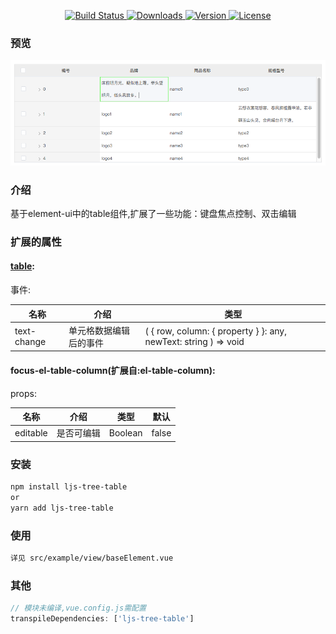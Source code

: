 <p align="center">
  <a href="https://circleci.com/gh/LiuJiangshan/ljs-tree-table/tree/element">
    <img src="https://img.shields.io/circleci/project/github/LiuJiangshan/ljs-tree-table/element.svg" alt="Build Status">
  </a>
  <a href="https://npmcharts.com/compare/ljs-tree-table?minimal=true">
    <img src="https://img.shields.io/npm/dm/ljs-tree-table.svg" alt="Downloads">
  </a>
  <a href="https://www.npmjs.com/package/ljs-tree-table">
    <img src="https://img.shields.io/npm/v/ljs-tree-table.svg" alt="Version">
  </a>
  <a href="https://www.npmjs.com/package/ljs-tree-table">
    <img src="https://img.shields.io/npm/l/ljs-tree-table.svg" alt="License">
  </a>
  <br>
</p>

### 预览
![avatar](preview1.png)

### 介绍
基于element-ui中的table组件,扩展了一些功能：键盘焦点控制、双击编辑

### 扩展的属性
#### <a href="https://element.eleme.io/#/zh-CN/component/table">table</a>:

事件:

| 名称        | 介绍                   | 类型                                                         |
| ----------- | ---------------------- | ------------------------------------------------------------ |
| text-change | 单元格数据编辑后的事件 | ( { row, column: { property } }: any, newText: string ) => void |

#### focus-el-table-column(扩展自:el-table-column):

props:

| 名称     | 介绍       | 类型    | 默认  |
| -------- | ---------- | ------- | ----- |
| editable | 是否可编辑 | Boolean | false |



### 安装

```bash
npm install ljs-tree-table
or
yarn add ljs-tree-table
```

### 使用
```bash
详见 src/example/view/baseElement.vue
```
### 其他
```javascript
// 模块未编译,vue.config.js需配置
transpileDependencies: ['ljs-tree-table']
```
